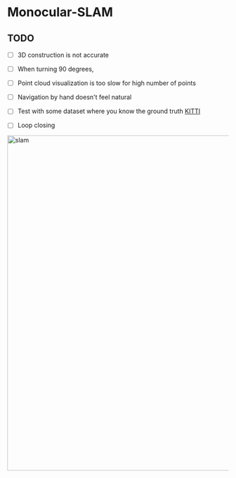 # Monocular-SLAM

## TODO
- [ ] 3D construction is not accurate
- [ ] When turning 90 degrees, 
- [ ] Point cloud visualization is too slow for high number of points
- [ ] Navigation by hand doesn't feel natural
- [ ] Test with some dataset where you know the ground truth [KITTI](https://www.cvlibs.net/datasets/kitti/eval_odometry.php)
- [ ] Loop closing


<img width="1355" height="764" alt="slam" src="https://github.com/user-attachments/assets/d15dc11d-b8c0-4730-bb0c-b3a5650143ad" />
